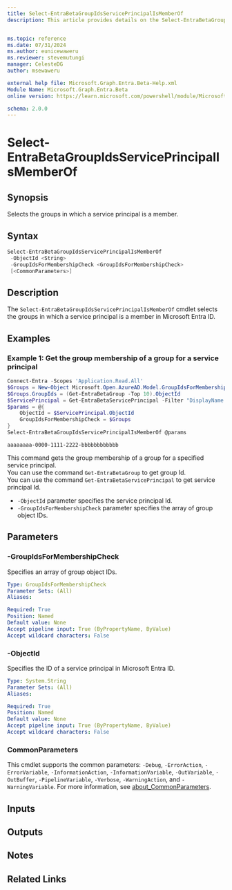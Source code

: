 ```yaml
---
title: Select-EntraBetaGroupIdsServicePrincipalIsMemberOf
description: This article provides details on the Select-EntraBetaGroupIdsServicePrincipalIsMemberOf command.


ms.topic: reference
ms.date: 07/31/2024
ms.author: eunicewaweru
ms.reviewer: stevemutungi
manager: CelesteDG
author: msewaweru

external help file: Microsoft.Graph.Entra.Beta-Help.xml
Module Name: Microsoft.Graph.Entra.Beta
online version: https://learn.microsoft.com/powershell/module/Microsoft.Graph.Entra.Beta/Select-EntraBetaGroupIdsServicePrincipalIsMemberOf

schema: 2.0.0
---
```


# Select-EntraBetaGroupIdsServicePrincipalIsMemberOf

## Synopsis

Selects the groups in which a service principal is a member.

## Syntax

```powershell
Select-EntraBetaGroupIdsServicePrincipalIsMemberOf
 -ObjectId <String>
 -GroupIdsForMembershipCheck <GroupIdsForMembershipCheck>
 [<CommonParameters>]
```

## Description

The `Select-EntraBetaGroupIdsServicePrincipalIsMemberOf` cmdlet selects the groups in which a service principal is a member in Microsoft Entra ID.

## Examples

### Example 1: Get the group membership of a group for a service principal

```powershell
Connect-Entra -Scopes 'Application.Read.All'
$Groups = New-Object Microsoft.Open.AzureAD.Model.GroupIdsForMembershipCheck
$Groups.GroupIds = (Get-EntraBetaGroup -Top 10).ObjectId
$ServicePrincipal = Get-EntraBetaServicePrincipal -Filter "DisplayName eq '<service-principal-display-name>'"
$params = @{
    ObjectId = $ServicePrincipal.ObjectId
    GroupIdsForMembershipCheck = $Groups
}
Select-EntraBetaGroupIdsServicePrincipalIsMemberOf @params
```

```Output
aaaaaaaa-0000-1111-2222-bbbbbbbbbbbb
```

This command gets the group membership of a group for a specified service principal.  
You can use the command `Get-EntraBetaGroup` to get group Id.  
You can use the command `Get-EntraBetaServicePrincipal` to get service principal Id.

- `-ObjectId` parameter specifies the service principal Id.
- `-GroupIdsForMembershipCheck` parameter specifies the array of group object IDs.

## Parameters

### -GroupIdsForMembershipCheck

Specifies an array of group object IDs.

```yaml
Type: GroupIdsForMembershipCheck
Parameter Sets: (All)
Aliases:

Required: True
Position: Named
Default value: None
Accept pipeline input: True (ByPropertyName, ByValue)
Accept wildcard characters: False
```

### -ObjectId

Specifies the ID of a service principal in Microsoft Entra ID.

```yaml
Type: System.String
Parameter Sets: (All)
Aliases:

Required: True
Position: Named
Default value: None
Accept pipeline input: True (ByPropertyName, ByValue)
Accept wildcard characters: False
```

### CommonParameters

This cmdlet supports the common parameters: `-Debug`, `-ErrorAction`, `-ErrorVariable`, `-InformationAction`, `-InformationVariable`, `-OutVariable`, `-OutBuffer`, `-PipelineVariable`, `-Verbose`, `-WarningAction`, and `-WarningVariable`. For more information, see [about_CommonParameters](https://go.microsoft.com/fwlink/?LinkID=113216).

## Inputs

## Outputs

## Notes

## Related Links
